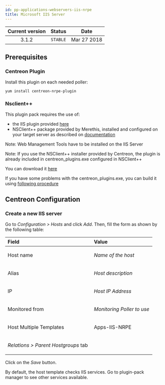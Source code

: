```yaml
---
id: pp-applications-webservers-iis-nrpe
title: Microsoft IIS Server
---
```


| Current version | Status | Date |
| :-: | :-: | :-: |
| 3.1.2 | `STABLE` | Mar 27 2018 |

## Prerequisites
### Centreon Plugin
Install this plugin on each needed poller:

    yum install centreon-nrpe-plugin

### Nsclient++
This plugin pack requires the use of:
* the IIS plugin provided [here](https://forge.centreon.com/projects/centreon-plugins/repository)
* NSClient++ package provided by Merethis, installed and configured on your target server as described on [documentation]( http://documentation.centreon.com)

Note: Web Management Tools have to be installed on the IIS Server

Note: If you use the NSClient++ installer provided by Centreon, the
plugin is already included in centreon\_plugins.exe configured in
NSClient++

You can download it [here](https://download.centreon.com/?action=product&product=agent-nsclient&version=0.51&secKey=59d646114079212e03ec09454456a938)

If you have some problems with the centreon\_plugins.exe, you can build it using [following procedure](https://documentation.centreon.com/docs/centreon-nsclient/en/latest/windows_agent.html#build-your-own-executable)

## Centreon Configuration
### Create a new IIS server
Go to *Configuration &gt; Hosts* and click *Add*. Then, fill the form as
shown by the following table:

<table>
<colgroup>
<col width="58%" />
<col width="41%" />
</colgroup>
<thead>
<tr class="header">
<th align="left">Field</th>
<th align="left">Value</th>
</tr>
</thead>
<tbody>
<tr class="odd">
<td align="left"><p>Host name</p></td>
<td align="left"><p><em>Name of the host</em></p></td>
</tr>
<tr class="even">
<td align="left"><p>Alias</p></td>
<td align="left"><p><em>Host description</em></p></td>
</tr>
<tr class="odd">
<td align="left"><p>IP</p></td>
<td align="left"><p><em>Host IP Address</em></p></td>
</tr>
<tr class="even">
<td align="left"><p>Monitored from</p></td>
<td align="left"><p><em>Monitoring Poller to use</em></p></td>
</tr>
<tr class="odd">
<td align="left"><p>Host Multiple Templates</p></td>
<td align="left"><p>Apps-IIS-NRPE</p></td>
</tr>
<tr class="even">
<td align="left"><p><em>Relations &gt; Parent Hostgroups</em> tab</p></td>
<td align="left"></td>
</tr>
</tbody>
</table>

Click on the *Save* button.

By default, the host template checks IIS services. Go to plugin-pack
manager to see other services available.

